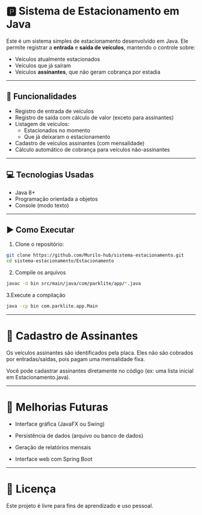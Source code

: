 # 🅿️ Sistema de Estacionamento em Java

Este é um sistema simples de estacionamento desenvolvido em Java. Ele permite registrar a **entrada** e **saída de veículos**, mantendo o controle sobre:

- Veículos atualmente estacionados
- Veículos que já saíram
- Veículos **assinantes**, que não geram cobrança por estadia

---

## 🚗 Funcionalidades

- Registro de entrada de veículos
- Registro de saída com cálculo de valor (exceto para assinantes)
- Listagem de veículos:
  - Estacionados no momento
  - Que já deixaram o estacionamento
- Cadastro de veículos assinantes (com mensalidade)
- Cálculo automático de cobrança para veículos não-assinantes

---

## 💻 Tecnologias Usadas

- Java 8+
- Programação orientada a objetos
- Console (modo texto)

---

## ▶️ Como Executar

1. Clone o repositório:

```bash
git clone https://github.com/Murilo-hub/sistema-estacionamento.git
cd sistema-estacionamento/Estacionamento
```

2. Compile os arquivos

```bash
javac -d bin src/main/java/com/parklite/app/*.java

```

3.Execute a compilação
```bash
java -cp bin com.parklite.app.Main
```

---

# 👥 Cadastro de Assinantes

Os veículos assinantes são identificados pela placa. Eles não são cobrados por entradas/saídas, pois pagam uma mensalidade fixa.

Você pode cadastrar assinantes diretamente no código (ex: uma lista inicial em Estacionamento.java).

---

# 📌 Melhorias Futuras
- Interface gráfica (JavaFX ou Swing)

- Persistência de dados (arquivo ou banco de dados)

- Geração de relatórios mensais

- Interface web com Spring Boot

---

# 📜 Licença
Este projeto é livre para fins de aprendizado e uso pessoal.
